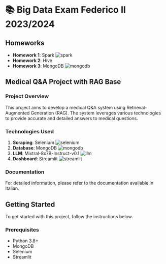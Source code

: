 # 📚 Big Data Exam Federico II  2023/2024

## Homeworks
- **Homework 1**: Spark ![spark](https://img.icons8.com/color/24/000000/apache-spark.png)  
- **Homework 2**: Hive
- **Homework 3**: MongoDB ![mongodb](https://img.icons8.com/color/24/000000/mongodb.png)  

## Medical Q&A Project with RAG Base

### Project Overview
This project aims to develop a medical Q&A system using Retrieval-Augmented Generation (RAG). The system leverages various technologies to provide accurate and detailed answers to medical questions.

### Technologies Used
1. **Scraping**: Selenium ![selenium](https://img.icons8.com/color/24/000000/selenium-test-automation.png)
2. **Database**: MongoDB ![mongodb](https://img.icons8.com/color/24/000000/mongodb.png)
3. **LLM**: Mixtral-8x7B-Instruct-v0.1 ![llm](https://img.icons8.com/color/24/000000/artificial-intelligence.png)
4. **Dashboard**: Streamlit ![streamlit](https://img.icons8.com/color/24/000000/streamlit.png)

### Documentation
For detailed information, please refer to the documentation available in Italian.

## Getting Started
To get started with this project, follow the instructions below.

### Prerequisites
- Python 3.8+
- MongoDB
- Selenium
- Streamlit










